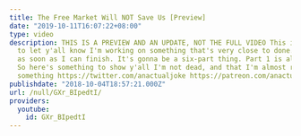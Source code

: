 ```yaml
---
title: The Free Market Will NOT Save Us [Preview]
date: "2019-10-11T16:07:22+08:00"
type: video
description: THIS IS A PREVIEW AND AN UPDATE, NOT THE FULL VIDEO This is something
  to let y'all know I'm working on something that's very close to done. Expect it
  as soon as I can finish. It's gonna be a six-part thing. Part 1 is almost done.
  So here's something to show y'all I'm not dead, and that I'm almost ready to release
  something https://twitter.com/anactualjoke https://patreon.com/anactualjoke https://ko-fi.com/anactualjoke
publishdate: "2018-10-04T18:57:21.000Z"
url: /null/GXr_BIpedtI/
providers:
  youtube:
    id: GXr_BIpedtI
---
```

